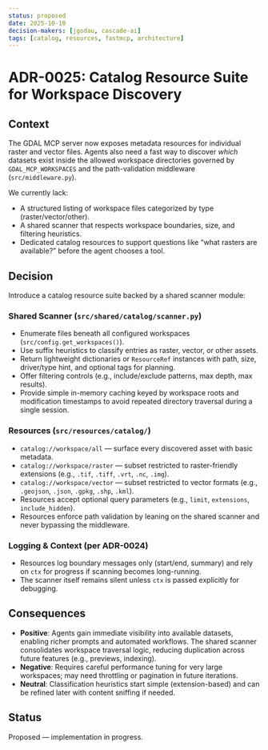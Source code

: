 ```yaml
---
status: proposed
date: 2025-10-10
decision-makers: [jgodau, cascade-ai]
tags: [catalog, resources, fastmcp, architecture]
---
```


# ADR-0025: Catalog Resource Suite for Workspace Discovery

## Context

The GDAL MCP server now exposes metadata resources for individual raster and vector files.
Agents also need a fast way to discover *which* datasets exist inside the allowed
workspace directories governed by `GDAL_MCP_WORKSPACES` and the path-validation
middleware (`src/middleware.py`).

We currently lack:

- A structured listing of workspace files categorized by type (raster/vector/other).
- A shared scanner that respects workspace boundaries, size, and filtering heuristics.
- Dedicated catalog resources to support questions like “what rasters are available?”
  before the agent chooses a tool.

## Decision

Introduce a catalog resource suite backed by a shared scanner module:

### Shared Scanner (`src/shared/catalog/scanner.py`)
- Enumerate files beneath all configured workspaces (`src/config.get_workspaces()`).
- Use suffix heuristics to classify entries as raster, vector, or other assets.
- Return lightweight dictionaries or `ResourceRef` instances with path, size, driver/type hint,
  and optional tags for planning.
- Offer filtering controls (e.g., include/exclude patterns, max depth, max results).
- Provide simple in-memory caching keyed by workspace roots and modification timestamps to
  avoid repeated directory traversal during a single session.

### Resources (`src/resources/catalog/`)
- `catalog://workspace/all` — surface every discovered asset with basic metadata.
- `catalog://workspace/raster` — subset restricted to raster-friendly extensions
  (e.g., `.tif`, `.tiff`, `.vrt`, `.nc`, `.img`).
- `catalog://workspace/vector` — subset restricted to vector formats
  (e.g., `.geojson`, `.json`, `.gpkg`, `.shp`, `.kml`).
- Resources accept optional query parameters (e.g., `limit`, `extensions`, `include_hidden`).
- Resources enforce path validation by leaning on the shared scanner and never bypassing the middleware.

### Logging & Context (per ADR-0024)
- Resources log boundary messages only (start/end, summary) and rely on `ctx` for
  progress if scanning becomes long-running.
- The scanner itself remains silent unless `ctx` is passed explicitly for debugging.

## Consequences

- **Positive**: Agents gain immediate visibility into available datasets, enabling
  richer prompts and automated workflows. The shared scanner consolidates workspace
  traversal logic, reducing duplication across future features (e.g., previews, indexing).
- **Negative**: Requires careful performance tuning for very large workspaces;
  may need throttling or pagination in future iterations.
- **Neutral**: Classification heuristics start simple (extension-based) and can be
  refined later with content sniffing if needed.

## Status

Proposed — implementation in progress.
